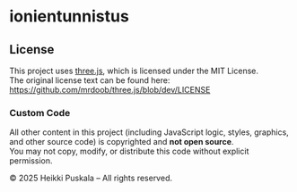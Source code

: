 # ionientunnistus
## License

This project uses [three.js](https://threejs.org/), which is licensed under the MIT License.  
The original license text can be found here: https://github.com/mrdoob/three.js/blob/dev/LICENSE

### Custom Code

All other content in this project (including JavaScript logic, styles, graphics, and other source code) is copyrighted and **not open source**.  
You may not copy, modify, or distribute this code without explicit permission.

© 2025 Heikki Puskala – All rights reserved.


